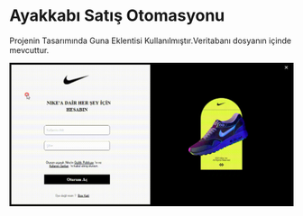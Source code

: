 # Ayakkabı Satış Otomasyonu
Projenin Tasarımında Guna Eklentisi Kullanılmıştır.Veritabanı dosyanın içinde mevcuttur.

![Login Screen Gif](https://github.com/recepyasingoger/AyakkabiSatisOtomasyonu/blob/master/Giriş.gif)
